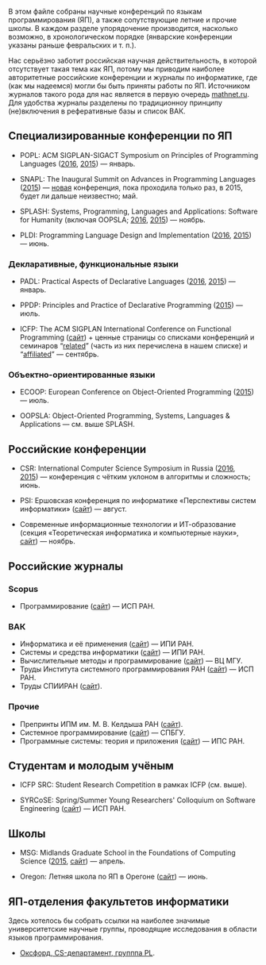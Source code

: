 В этом файле собраны научные конференций по языкам программирования (ЯП), а также сопутствующие летние и прочие школы. В каждом разделе упорядочение производится, насколько возможно, в хронологическом порядке (январские конференции указаны раньше февральских и т. п.). 

Нас серьёзно заботит российская научная действительность, в которой отсутствует такая тема как ЯП, потому мы приводим наиболее авторитетные российские конференции и журналы по информатике, где (как мы надеемся) могли бы быть приняты работы по ЯП. Источником журналов такого рода для нас является в первую очередь [mathnet.ru](http://www.mathnet.ru/). Для удобства журналы разделены по традиционноу принципу (не)включения в реферативные базы и список ВАК.

## Специализированные конференции по ЯП

* POPL: ACM SIGPLAN-SIGACT Symposium on Principles of Programming Languages ([2016](http://conf.researchr.org/home/POPL-2016), [2015](http://popl.mpi-sws.org/2015/)) — январь.

* SNAPL: The Inaugural Summit on Advances in Programming Languages ([2015](http://snapl.org/2015/index.html)) — [новая](http://lambda-the-ultimate.org/node/5067) конференция, пока проходила только раз, в 2015, будет ли дальше ­неизвестно; май.

* SPLASH: Systems, Programming, Languages and Applications: Software for Humanity (включая OOPSLA; [2016](http://2016.splashcon.org/), [2015](http://2015.splashcon.org/)) — ноябрь.

* PLDI: Programming Language Design and Implementation ([2016](http://conf.researchr.org/home/pldi-2016), [2015](http://conf.researchr.org/home/pldi2015)) — июнь.

### Декларативные, функциональные языки

* PADL: Practical Aspects of Declarative Languages ([2016](http://conf.researchr.org/home/PADL-2016), [2015](http://www.cs.nmsu.edu/padl15/)) — январь.

* PPDP: Principles and Practice of Declarative Programming ([2015](http://costa.ls.fi.upm.es/ppdp15/)) — июль.

* ICFP: The ACM SIGPLAN International Conference on Functional Programming ([сайт](http://www.icfpconference.org/)) + ценные страницы со списками конференций и семинаров “[related](http://www.icfpconference.org/related.html)” (часть из них перечислена в нашем списке) и “[affiliated](http://www.icfpconference.org/affiliated.html)” — сентябрь.

### Объектно-ориентированные языки

* ECOOP: European Conference on Object-Oriented Programming ([2015](http://2015.ecoop.org/)) — июль.

* OOPSLA: Object-Oriented Programming, Systems, Languages & Applications — см. выше SPLASH.

## Российские конференции

* CSR: International Computer Science Symposium in Russia ([2016](http://logic.pdmi.ras.ru/csr2016/), [2015](http://logic.pdmi.ras.ru/csr2015/)) — конференция с чётким уклоном в алгоритмы и сложность; июнь.

* PSI: Ершовская конференция по информатике «Перспективы систем информатики» ([сайт](http://psi.nsc.ru/)) — август.

* Современные информационные технологии и ИТ-образование (секция «Теоретическая информатика и компьютерные науки», [сайт](http://conf.it-edu.ru/)) — ноябрь.

## Российские журналы

### Scopus

* Программирование ([сайт](http://www.ispras.ru/programming/)) — ИСП РАН.
 
### ВАК

* Информатика и её применения ([сайт](http://www.ipiran.ru/journal/issues/)) — ИПИ РАН.
* Системы и средства информатики ([сайт](http://www.ipiran.ru/journal/collected/)) — ИПИ РАН.
* Вычислительные методы и программирование ([сайт](http://num-meth.srcc.msu.ru/)) — ВЦ МГУ.
* Труды Института системного программирования РАН ([сайт](http://www.ispras.ru/proceedings/)) — ИСП РАН.
* Труды СПИИРАН ([сайт](http://proceedings.spiiras.nw.ru/ojs/)).

### Прочие

* Препринты ИПМ им. М. В. Келдыша РАН ([сайт](http://library.keldysh.ru/preprints/)).
* Системное программирование ([сайт](http://www.sysprog.info/)) — СПБГУ.
* Программные системы: теория и приложения ([сайт](http://psta.psiras.ru/)) — ИПС РАН.

## Студентам и молодым учёным

* ICFP SRC: Student Research Competition в рамках ICFP (см. выше).

* SYRCoSE: Spring/Summer Young Researchers' Colloquium on Software Engineering ([сайт](http://syrcose.ispras.ru/)) — ИСП РАН.

## Школы

* MSG: Midlands Graduate School in the Foundations of Computing Science ([2015](http://staffwww.dcs.shef.ac.uk/people/G.Struth/mgs2015/mgs.html), [сайт](http://www.cs.nott.ac.uk/MGS)) — апрель.

* Oregon: Летняя школа по ЯП в Орегоне ([сайт](http://www.cs.uoregon.edu/research/summerschool)) — июнь.

## ЯП-отделения факультетов информатики

Здесь хотелось бы собрать ссылки на наиболее значимые университетские научные группы, проводящие исследования в области языков программирования.

* [Оксфорд, CS-департамент, групппа PL](http://www.cs.ox.ac.uk/research/pl/).
